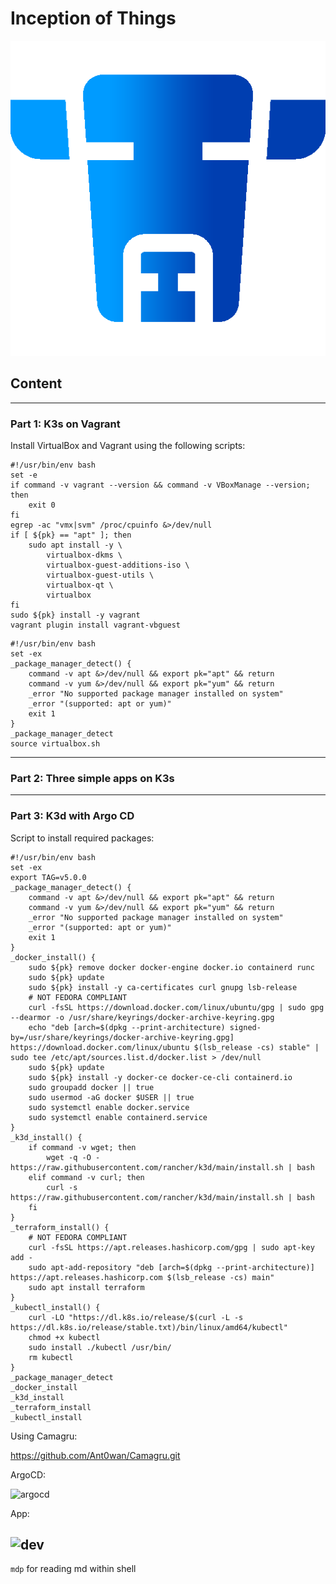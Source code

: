 # Inception of Things

![IoT](/logo.png)

## Content

---
### Part 1: K3s on Vagrant

Install VirtualBox and Vagrant using the following scripts:

```=shell
#!/usr/bin/env bash
set -e
if command -v vagrant --version && command -v VBoxManage --version; then
	exit 0
fi
egrep -ac "vmx|svm" /proc/cpuinfo &>/dev/null
if [ ${pk} == "apt" ]; then
	sudo apt install -y \
		virtualbox-dkms \
		virtualbox-guest-additions-iso \
		virtualbox-guest-utils \
		virtualbox-qt \
		virtualbox
fi
sudo ${pk} install -y vagrant
vagrant plugin install vagrant-vbguest
```


```=shell
#!/usr/bin/env bash
set -ex
_package_manager_detect() {
	command -v apt &>/dev/null && export pk="apt" && return
	command -v yum &>/dev/null && export pk="yum" && return
	_error "No supported package manager installed on system"
	_error "(supported: apt or yum)"
	exit 1
}
_package_manager_detect
source virtualbox.sh
```

---
### Part 2: Three simple apps on K3s


---
### Part 3: K3d with Argo CD

Script to install required packages:

```=shell
#!/usr/bin/env bash
set -ex
export TAG=v5.0.0
_package_manager_detect() {
	command -v apt &>/dev/null && export pk="apt" && return
	command -v yum &>/dev/null && export pk="yum" && return
	_error "No supported package manager installed on system"
	_error "(supported: apt or yum)"
	exit 1
}
_docker_install() {
	sudo ${pk} remove docker docker-engine docker.io containerd runc
	sudo ${pk} update
	sudo ${pk} install -y ca-certificates curl gnupg lsb-release
	# NOT FEDORA COMPLIANT
	curl -fsSL https://download.docker.com/linux/ubuntu/gpg | sudo gpg --dearmor -o /usr/share/keyrings/docker-archive-keyring.gpg
	echo "deb [arch=$(dpkg --print-architecture) signed-by=/usr/share/keyrings/docker-archive-keyring.gpg] https://download.docker.com/linux/ubuntu $(lsb_release -cs) stable" | sudo tee /etc/apt/sources.list.d/docker.list > /dev/null
	sudo ${pk} update
	sudo ${pk} install -y docker-ce docker-ce-cli containerd.io
	sudo groupadd docker || true
	sudo usermod -aG docker $USER || true
	sudo systemctl enable docker.service
	sudo systemctl enable containerd.service
}
_k3d_install() {
	if command -v wget; then
		wget -q -O - https://raw.githubusercontent.com/rancher/k3d/main/install.sh | bash
	elif command -v curl; then
		curl -s https://raw.githubusercontent.com/rancher/k3d/main/install.sh | bash
	fi
}
_terraform_install() {
	# NOT FEDORA COMPLIANT
	curl -fsSL https://apt.releases.hashicorp.com/gpg | sudo apt-key add -
	sudo apt-add-repository "deb [arch=$(dpkg --print-architecture)] https://apt.releases.hashicorp.com $(lsb_release -cs) main"
	sudo apt install terraform
}
_kubectl_install() {
	curl -LO "https://dl.k8s.io/release/$(curl -L -s https://dl.k8s.io/release/stable.txt)/bin/linux/amd64/kubectl"
	chmod +x kubectl
	sudo install ./kubectl /usr/bin/
	rm kubectl
}
_package_manager_detect
_docker_install
_k3d_install
_terraform_install
_kubectl_install
```

Using Camagru:

https://github.com/Ant0wan/Camagru.git

ArgoCD:

![argocd](https://static.wixstatic.com/media/e4ff2a_7edd00616f9c4f05a2f8df63f13ecf51~mv2.png/v1/fill/w_740,h_421,al_c,q_95/e4ff2a_7edd00616f9c4f05a2f8df63f13ecf51~mv2.webp)

App:

![dev](https://static.wixstatic.com/media/e4ff2a_332637e95e8f48d5aedfb9a6e32c81e2~mv2.png/v1/fill/w_740,h_315,al_c,q_95/e4ff2a_332637e95e8f48d5aedfb9a6e32c81e2~mv2.webp)
---

`mdp` for reading md within shell
